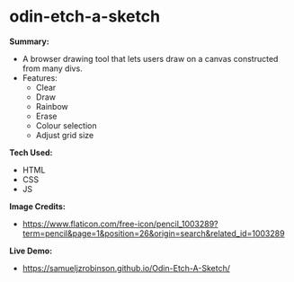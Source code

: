 # odin-etch-a-sketch
**Summary:**
- A browser drawing tool that lets users draw on a canvas constructed from many divs.
- Features:
  - Clear
  - Draw
  - Rainbow
  - Erase
  - Colour selection
  - Adjust grid size

**Tech Used:**
- HTML
- CSS
- JS

**Image Credits:**
- https://www.flaticon.com/free-icon/pencil_1003289?term=pencil&page=1&position=26&origin=search&related_id=1003289

**Live Demo:**
- https://samueljzrobinson.github.io/Odin-Etch-A-Sketch/